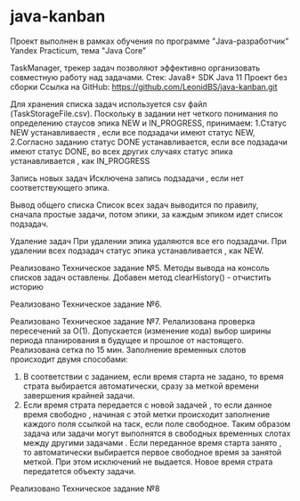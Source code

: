 # java-kanban
Проект выполнен в рамках обучения по программе "Java-разработчик" Yandex Practicum, тема "Java Core"

TaskManager, трекер задач позволяют эффективно организовать совместную работу над задачами.
Стек: Java8+
SDK Java 11
Проект без сборки
Ссылка на GitHub: https://github.com/LeonidBS/java-kanban.git

Для хранения списка задач используется csv файл (TaskStorageFile.csv). 
Поскольку в задании нет четкого понимания по определению стаусов эпика NEW и IN_PROGRESS, принимаем:
1.Cтатус NEW устанавливаестя , если все подзадачи имеют статус NEW,
2.Cогласно заданию статус DONE устанавливается, если все подзадачи имеют статус DONE, во всех других случаях статус эпика устанавливается , как IN_PROGRESS

Запись новых задач
Исключена запись подзадачи , если нет соответствующего эпика. 

Вывод общего списка
Список всех задач выводится по правилу, сначала простые задачи, потом эпики,
за каждым эпиком идет список подзадач. 

Удаление задач
При удалении эпика удаляются все его подзадачи.
При удалении всех подзадач статус эпика устанавливается , как NEW.

Реализовано Техническое задание №5. Методы вывода на консоль списков задач оставлены.
Добавен метод clearHistory() - отчистить историю

Реализовано Техническое задание №6.

Реализовано Техническое задание №7. Релализована проверка пересечений за O(1).
Допускается (изменение кода) выбор ширины периода планирования в будущее и прошлое от настоящего. 
Реализована сетка по 15 мин. Заполнение временных слотов происходит двумя способами:
1. В соответствии с заданием, если время старта не задано, то время страта выбирается автоматически, 
сразу за меткой времени завершения крайней задачи.
2. Если время страта передается с новой задачей , то если данное время свободно , начиная с этой метки
происходит заполнение каждого поля ссылкой на таск, если поле свободное. Таким образом задача 
или задачи могут выполнятся в свободных временных слотах между другими задачами . Если переданное 
время старта занято , то автоматически выбирается первое свободное время за занятой меткой. 
При этом исключений не выдается. Новое время страта передатется объекту задачи. 

Реализовано Техническое задание №8

